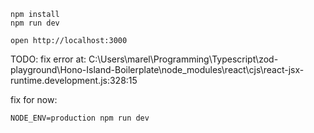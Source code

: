 ```
npm install
npm run dev
```

```
open http://localhost:3000
```



TODO: fix error at:
C:\Users\marel\Programming\Typescript\zod-playground\Hono-Island-Boilerplate\node_modules\react\cjs\react-jsx-runtime.development.js:328:15

fix for now:
```
NODE_ENV=production npm run dev
```